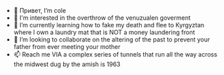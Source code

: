 - 👋 Привет, I’m cole
- 👀 I'm interested in the overthrow of the venuzualen goverment 
- 🌱 I’m currently learning how to fake my death and flee to Kyrgyztan where I own a laundry mat that is NOT a money laundering front 
- 💞️ I’m looking to collaborate on the altering of the past to prevent your father from ever meeting your mother
- 📫 Reach me VIA a complex series of tunnels that run all the way across the midwest dug by the amish is 1963
